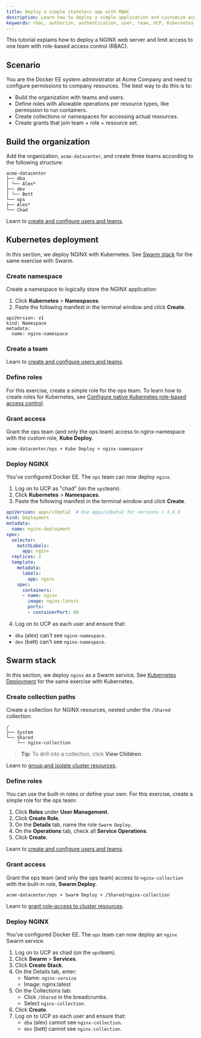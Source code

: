 ```yaml
---
title: Deploy a simple stateless app with RBAC
description: Learn how to deploy a simple application and customize access to resources.
keywords: rbac, authorize, authentication, user, team, UCP, Kubernetes
---
```


This tutorial explains how to deploy a NGINX web server and limit access to one
team with role-based access control (RBAC).

## Scenario

You are the Docker EE system administrator at Acme Company and need to configure
permissions to company resources. The best way to do this is to:

- Build the organization with teams and users.
- Define roles with allowable operations per resource types, like
  permission to run containers.
- Create collections or namespaces for accessing actual resources.
- Create grants that join team + role + resource set.

## Build the organization

Add the organization, `acme-datacenter`, and create three teams according to the
following structure:

```
acme-datacenter
├── dba
│ └── Alex*
├── dev
│ └── Bett
└── ops
├── Alex*
└── Chad
```

Learn to [create and configure users and teams](create-users-and-teams-manually.md).

## Kubernetes deployment

In this section, we deploy NGINX with Kubernetes. See [Swarm stack](#swarm-stack)
for the same exercise with Swarm.

### Create namespace

Create a namespace to logically store the NGINX application:

1. Click **Kubernetes** > **Namespaces**.
2. Paste the following manifest in the terminal window and click **Create**.

```
apiVersion: v1
kind: Namespace
metadata:
  name: nginx-namespace
```

### Create a team

Learn to [create and configure users and teams](create-users-and-teams-manually.md).

### Define roles

For this exercise, create a simple role for the ops team. To learn how to create roles for Kubernetes,
see [Configure native Kubernetes role-based access control](/ee/ucp/admin/configure/configure-rbac-kube/).

### Grant access

Grant the ops team (and only the ops team) access to nginx-namespace with the
custom role, **Kube Deploy**.

```
acme-datacenter/ops + Kube Deploy + nginx-namespace
```

### Deploy NGINX

You've configured Docker EE. The `ops` team can now deploy `nginx`.

1. Log on to UCP as "chad" (on the `ops`team).
2. Click **Kubernetes** > **Namespaces**.
3. Paste the following manifest in the terminal window and click **Create**.

```yaml
apiVersion: apps/v1beta2  # Use apps/v1beta1 for versions < 1.8.0
kind: Deployment
metadata:
  name: nginx-deployment
spec:
  selector:
    matchLabels:
      app: nginx
  replicas: 2
  template:
    metadata:
      labels:
        app: nginx
    spec:
      containers:
      - name: nginx
        image: nginx:latest
        ports:
        - containerPort: 80
```

4. Log on to UCP as each user and ensure that:
- `dba` (alex) can't see `nginx-namespace`.
- `dev` (bett) can't see `nginx-namespace`.

## Swarm stack

In this section, we deploy `nginx` as a Swarm service. See [Kubernetes Deployment](#kubernetes-deployment)
for the same exercise with Kubernetes.

### Create collection paths

Create a collection for NGINX resources, nested under the `/Shared` collection:

```
/
├── System
└── Shared
    └── nginx-collection
```

> **Tip**: To drill into a collection, click **View Children**.

Learn to [group and isolate cluster resources](group-resources.md).

### Define roles

You can use the built-in roles or define your own. For this exercise, create a
simple role for the ops team:

1. Click **Roles** under **User Management**.
2. Click **Create Role**.
3. On the **Details** tab, name the role `Swarm Deploy`.
4. On the **Operations** tab, check all **Service Operations**.
5. Click **Create**.

Learn to [create and configure users and teams](define-roles.md).

### Grant access

Grant the ops team (and only the ops team) access to `nginx-collection` with
the built-in role, **Swarm Deploy**.

```
acme-datacenter/ops + Swarm Deploy + /Shared/nginx-collection
```

Learn to [grant role-access to cluster resources](grant-permissions.md).

### Deploy NGINX

You've configured Docker EE. The `ops` team can now deploy an `nginx` Swarm
service.

1. Log on to UCP as chad (on the `ops`team).
2. Click **Swarm** > **Services**.
3. Click **Create Stack**.
4. On the Details tab, enter:
   - Name: `nginx-service`
   - Image: nginx:latest
5. On the Collections tab:
   - Click `/Shared` in the breadcrumbs.
   - Select `nginx-collection`.
6. Click **Create**.
7. Log on to UCP as each user and ensure that:
   - `dba` (alex) cannot see `nginx-collection`.
   - `dev` (bett) cannot see `nginx-collection`.
